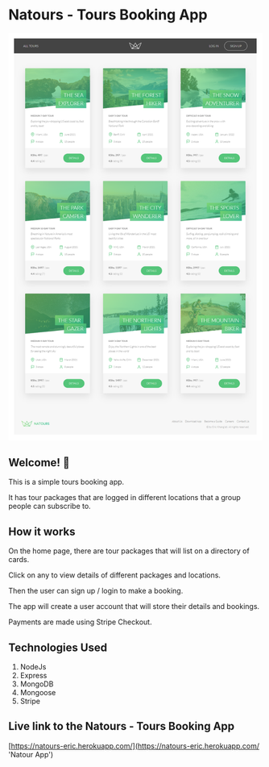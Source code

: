 # Natours - Tours Booking App

![Design preview for the Natours App](screenshot.png)

## Welcome! 👋

This is a simple tours booking app.

It has tour packages that are logged in different locations that a group people can subscribe to.

## How it works

On the home page, there are tour packages that will list on a directory of cards.

Click on any to view details of different packages and locations.

Then the user can sign up / login to make a booking.

The app will create a user account that will store their details and bookings.

Payments are made using Stripe Checkout.

## Technologies Used

1. NodeJs
2. Express
3. MongoDB
4. Mongoose
5. Stripe

## Live link to the Natours - Tours Booking App

[https://natours-eric.herokuapp.com/](https://natours-eric.herokuapp.com/ 'Natour App')
